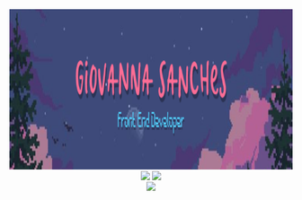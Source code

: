 <div align="center">
  <img height="286" src="banner.png"/>
</div>

<div align="center">
  <img height="180" src="https://github-readme-stats.vercel.app/api?username=gisanches&theme=dracula&show_icons=true" />
  <img height="180" src="https://github-readme-stats.vercel.app/api/top-langs/?username=gisanches&theme=dracula" />
</div>

<div align="center">
  <img  src="https://github-readme-streak-stats.herokuapp.com/?user=gisanches&show_icons=true&locale=en&layout=compact&theme=dracula&line_height=0"/>
</div>
